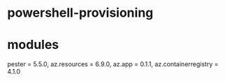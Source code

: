 # powershell-provisioning

# modules
pester = 5.5.0,
az.resources = 6.9.0,
az.app = 0.1.1,
az.containerregistry = 4.1.0